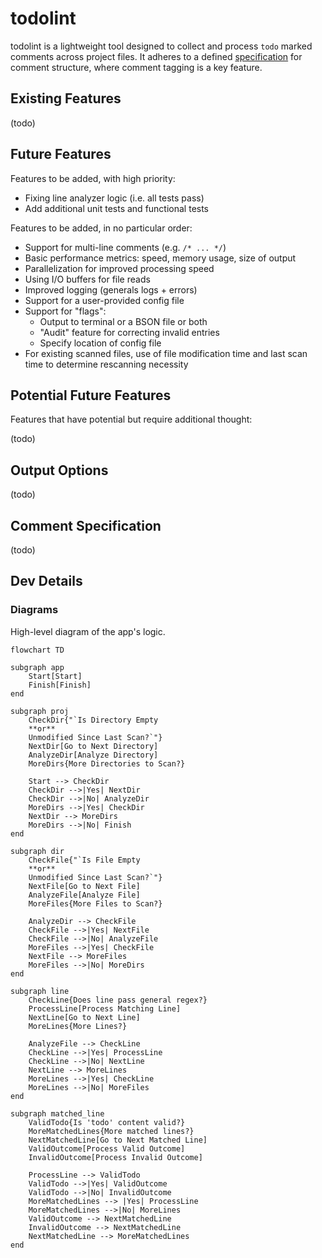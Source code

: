 # todolint

todolint is a lightweight tool designed to collect and process `todo` marked comments across project files. It adheres to a defined [specification](#comment-specification) for comment structure, where comment tagging is a key feature.

## Existing Features
(todo)


## Future Features
Features to be added, with high priority:
- Fixing line analyzer logic (i.e. all tests pass)
- Add additional unit tests and functional tests

Features to be added, in no particular order:
- Support for multi-line comments (e.g. `/* ... */`)
- Basic performance metrics: speed, memory usage, size of output
- Parallelization for improved processing speed
- Using I/O buffers for file reads
- Improved logging (generals logs + errors)
- Support for a user-provided config file
- Support for "flags":
  - Output to terminal or a BSON file or both
  - "Audit" feature for correcting invalid entries
  - Specify location of config file
- For existing scanned files, use of file modification time and last scan time to determine rescanning necessity


## Potential Future Features
Features that have potential but require additional thought:

(todo)


## Output Options
(todo)

## Comment Specification
(todo)

## Dev Details



### Diagrams

High-level diagram of the app's logic.

```mermaid
flowchart TD

subgraph app
    Start[Start]
    Finish[Finish]
end

subgraph proj
    CheckDir{"`Is Directory Empty
    **or**
    Unmodified Since Last Scan?`"}
    NextDir[Go to Next Directory]
    AnalyzeDir[Analyze Directory]
    MoreDirs{More Directories to Scan?}

    Start --> CheckDir
    CheckDir -->|Yes| NextDir
    CheckDir -->|No| AnalyzeDir
    MoreDirs -->|Yes| CheckDir
    NextDir --> MoreDirs
    MoreDirs -->|No| Finish
end

subgraph dir
    CheckFile{"`Is File Empty
    **or**
    Unmodified Since Last Scan?`"}
    NextFile[Go to Next File]
    AnalyzeFile[Analyze File]
    MoreFiles{More Files to Scan?}

    AnalyzeDir --> CheckFile
    CheckFile -->|Yes| NextFile
    CheckFile -->|No| AnalyzeFile
    MoreFiles -->|Yes| CheckFile
    NextFile --> MoreFiles
    MoreFiles -->|No| MoreDirs
end

subgraph line
    CheckLine{Does line pass general regex?}
    ProcessLine[Process Matching Line]
    NextLine[Go to Next Line]
    MoreLines{More Lines?}

    AnalyzeFile --> CheckLine
    CheckLine -->|Yes| ProcessLine
    CheckLine -->|No| NextLine
    NextLine --> MoreLines
    MoreLines -->|Yes| CheckLine
    MoreLines -->|No| MoreFiles
end

subgraph matched_line
    ValidTodo{Is 'todo' content valid?}
    MoreMatchedLines{More matched lines?}
    NextMatchedLine[Go to Next Matched Line]
    ValidOutcome[Process Valid Outcome]
    InvalidOutcome[Process Invalid Outcome]

    ProcessLine --> ValidTodo
    ValidTodo -->|Yes| ValidOutcome
    ValidTodo -->|No| InvalidOutcome
    MoreMatchedLines --> |Yes| ProcessLine
    MoreMatchedLines -->|No| MoreLines
    ValidOutcome --> NextMatchedLine
    InvalidOutcome --> NextMatchedLine
    NextMatchedLine --> MoreMatchedLines
end
```

